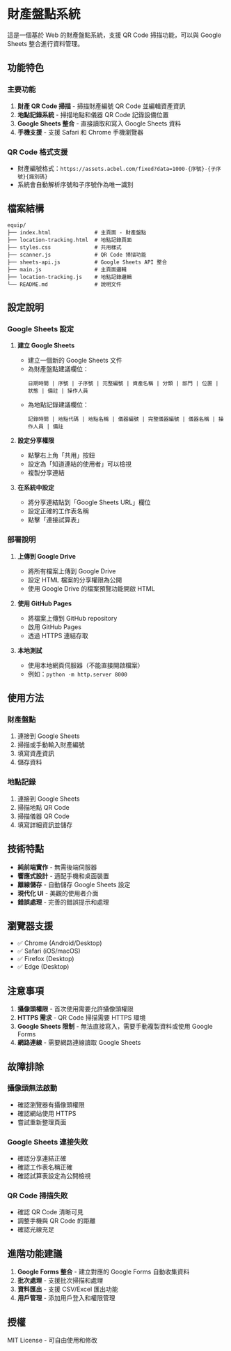 # 財產盤點系統

這是一個基於 Web 的財產盤點系統，支援 QR Code 掃描功能，可以與 Google Sheets 整合進行資料管理。

## 功能特色

### 主要功能
1. **財產 QR Code 掃描** - 掃描財產編號 QR Code 並編輯資產資訊
2. **地點記錄系統** - 掃描地點和儀器 QR Code 記錄設備位置
3. **Google Sheets 整合** - 直接讀取和寫入 Google Sheets 資料
4. **手機支援** - 支援 Safari 和 Chrome 手機瀏覽器

### QR Code 格式支援
- 財產編號格式：`https://assets.acbel.com/fixed?data=1000-{序號}-{子序號}{識別碼}`
- 系統會自動解析序號和子序號作為唯一識別

## 檔案結構

```
equip/
├── index.html              # 主頁面 - 財產盤點
├── location-tracking.html  # 地點記錄頁面
├── styles.css              # 共用樣式
├── scanner.js              # QR Code 掃描功能
├── sheets-api.js           # Google Sheets API 整合
├── main.js                 # 主頁面邏輯
├── location-tracking.js    # 地點記錄邏輯
└── README.md               # 說明文件
```

## 設定說明

### Google Sheets 設定

1. **建立 Google Sheets**
   - 建立一個新的 Google Sheets 文件
   - 為財產盤點建議欄位：
     ```
     日期時間 | 序號 | 子序號 | 完整編號 | 資產名稱 | 分類 | 部門 | 位置 | 狀態 | 備註 | 操作人員
     ```
   - 為地點記錄建議欄位：
     ```
     記錄時間 | 地點代碼 | 地點名稱 | 儀器編號 | 完整儀器編號 | 儀器名稱 | 操作人員 | 備註
     ```

2. **設定分享權限**
   - 點擊右上角「共用」按鈕
   - 設定為「知道連結的使用者」可以檢視
   - 複製分享連結

3. **在系統中設定**
   - 將分享連結貼到「Google Sheets URL」欄位
   - 設定正確的工作表名稱
   - 點擊「連接試算表」

### 部署說明

1. **上傳到 Google Drive**
   - 將所有檔案上傳到 Google Drive
   - 設定 HTML 檔案的分享權限為公開
   - 使用 Google Drive 的檔案預覽功能開啟 HTML

2. **使用 GitHub Pages**
   - 將檔案上傳到 GitHub repository
   - 啟用 GitHub Pages
   - 透過 HTTPS 連結存取

3. **本地測試**
   - 使用本地網頁伺服器（不能直接開啟檔案）
   - 例如：`python -m http.server 8000`

## 使用方法

### 財產盤點
1. 連接到 Google Sheets
2. 掃描或手動輸入財產編號
3. 填寫資產資訊
4. 儲存資料

### 地點記錄
1. 連接到 Google Sheets
2. 掃描地點 QR Code
3. 掃描儀器 QR Code
4. 填寫詳細資訊並儲存

## 技術特點

- **純前端實作** - 無需後端伺服器
- **響應式設計** - 適配手機和桌面裝置
- **離線儲存** - 自動儲存 Google Sheets 設定
- **現代化 UI** - 美觀的使用者介面
- **錯誤處理** - 完善的錯誤提示和處理

## 瀏覽器支援

- ✅ Chrome (Android/Desktop)
- ✅ Safari (iOS/macOS)
- ✅ Firefox (Desktop)
- ✅ Edge (Desktop)

## 注意事項

1. **攝像頭權限** - 首次使用需要允許攝像頭權限
2. **HTTPS 需求** - QR Code 掃描需要 HTTPS 環境
3. **Google Sheets 限制** - 無法直接寫入，需要手動複製資料或使用 Google Forms
4. **網路連線** - 需要網路連線讀取 Google Sheets

## 故障排除

### 攝像頭無法啟動
- 確認瀏覽器有攝像頭權限
- 確認網站使用 HTTPS
- 嘗試重新整理頁面

### Google Sheets 連接失敗
- 確認分享連結正確
- 確認工作表名稱正確
- 確認試算表設定為公開檢視

### QR Code 掃描失敗
- 確認 QR Code 清晰可見
- 調整手機與 QR Code 的距離
- 確認光線充足

## 進階功能建議

1. **Google Forms 整合** - 建立對應的 Google Forms 自動收集資料
2. **批次處理** - 支援批次掃描和處理
3. **資料匯出** - 支援 CSV/Excel 匯出功能
4. **用戶管理** - 添加用戶登入和權限管理

## 授權

MIT License - 可自由使用和修改
